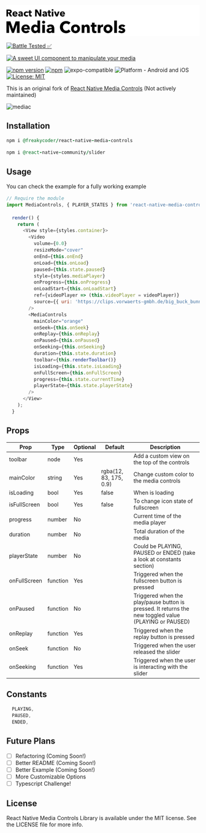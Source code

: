 <img alt="React Native Media Controls" src="assets/logo.png" width="1050"/>

[![Battle Tested ✅](https://img.shields.io/badge/-Battle--Tested%20%E2%9C%85-03666e?style=for-the-badge)](https://github.com/WrathChaos/react-native-media-controls)

[![A sweet UI component to manipulate your media](https://img.shields.io/badge/-%20A%20sweet%20UI%20component%20to%20manipulate%20your%20media-lightgrey?style=for-the-badge)](https://github.com/WrathChaos/react-native-media-controls)

[![npm version](https://img.shields.io/npm/v/@freakycoder/react-native-media-controls.svg?style=for-the-badge)](https://www.npmjs.com/package/@freakycoder/react-native-media-controls)
[![npm](https://img.shields.io/npm/dt/@freakycoder/react-native-media-controls.svg?style=for-the-badge)](https://www.npmjs.com/package/@freakycoder/react-native-media-controls)
![expo-compatible](https://img.shields.io/badge/Expo-compatible-9cf.svg?style=for-the-badge)
![Platform - Android and iOS](https://img.shields.io/badge/platform-Android%20%7C%20iOS-blue.svg?style=for-the-badge)
[![License: MIT](https://img.shields.io/badge/License-MIT-green.svg?style=for-the-badge)](https://opensource.org/licenses/MIT)

This is an original fork of [React Native Media Controls](https://github.com/charliesbot/react-native-media-controls) (Not actively maintained)

![mediac](https://cloud.githubusercontent.com/assets/10927770/16887015/3380f59a-4a9d-11e6-9e3f-8d1ca29aea03.gif)

## Installation

```ruby
npm i @freakycoder/react-native-media-controls
```
```ruby
npm i @react-native-community/slider 
```
## Usage

You can check the example for a fully working example

```js
// Require the module
import MediaControls, { PLAYER_STATES } from 'react-native-media-controls';

  render() {
    return (
      <View style={styles.container}>
        <Video
          volume={0.0}
          resizeMode="cover"
          onEnd={this.onEnd}
          onLoad={this.onLoad}
          paused={this.state.paused}
          style={styles.mediaPlayer}
          onProgress={this.onProgress}
          onLoadStart={this.onLoadStart}
          ref={videoPlayer => (this.videoPlayer = videoPlayer)}
          source={{ uri: 'https://clips.vorwaerts-gmbh.de/big_buck_bunny.mp4' }}
        />
        <MediaControls
          mainColor="orange"
          onSeek={this.onSeek}
          onReplay={this.onReplay}
          onPaused={this.onPaused}
          onSeeking={this.onSeeking}
          duration={this.state.duration}
          toolbar={this.renderToolbar()}
          isLoading={this.state.isLoading}
          onFullScreen={this.onFullScreen}
          progress={this.state.currentTime}
          playerState={this.state.playerState}
        />
      </View>
    );
  }

```

## Props

| Prop         | Type     | Optional | Default                | Description                                                                                           |
| ------------ | -------- | -------- | ---------------------- | ----------------------------------------------------------------------------------------------------- |
| toolbar      | node     | Yes      |                        | Add a custom view on the top of the controls                                                          |
| mainColor    | string   | Yes      | rgba(12, 83, 175, 0.9) | Change custom color to the media controls                                                             |
| isLoading    | bool     | Yes      | false                  | When is loading                                                                                       |
| isFullScreen | bool     | Yes      | false                  | To change icon state of fullscreen                                                                    |
| progress     | number   | No       |                        | Current time of the media player                                                                      |
| duration     | number   | No       |                        | Total duration of the media                                                                           |
| playerState  | number   | No       |                        | Could be PLAYING, PAUSED or ENDED (take a look at constants section)                                  |
| onFullScreen | function | Yes      |                        | Triggered when the fullscreen button is pressed                                                       |
| onPaused     | function | No       |                        | Triggered when the play/pause button is pressed. It returns the new toggled value (PLAYING or PAUSED) |
| onReplay     | function | Yes      |                        | Triggered when the replay button is pressed                                                           |
| onSeek       | function | No       |                        | Triggered when the user released the slider                                                           |
| onSeeking    | function | Yes      |                        | Triggered when the user is interacting with the slider                                                |

## Constants

```js
  PLAYING,
  PAUSED,
  ENDED,
```

## Future Plans

- [ ] Refactoring (Coming Soon!)
- [ ] Better README (Coming Soon!)
- [ ] Better Example (Coming Soon!)
- [ ] More Customizable Options
- [ ] Typescript Challenge!

## License

React Native Media Controls Library is available under the MIT license. See the LICENSE file for more info.
